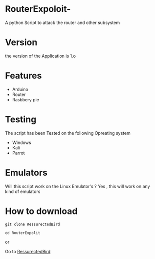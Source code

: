 # RouterExpoloit-
A python Script to attack the router and other subsystem 
# Version 
the version of the Application is 1.o 
# Features 
* Arduino 
* Router 
* Rasbbery pie 
# Testing 
The script has been Tested on the following Opreating system 
* Windows
* Kali 
* Parrot  
# Emulators 
Will this script work on the Linux Emulator's ?
Yes , this will  work on any kind of emulators
# How to download 
``
git clone RessurectedBird 
``

``
cd RouterExpolit
``

or 

Go to [RessurectedBird](Ressurectedbird.netlify.app)  
